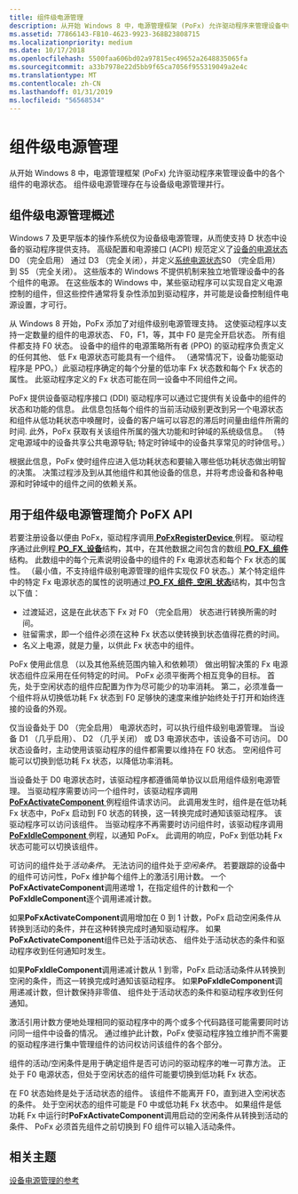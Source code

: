 ```yaml
---
title: 组件级电源管理
description: 从开始 Windows 8 中，电源管理框架 (PoFx) 允许驱动程序来管理设备中的各个组件的电源状态。 组件级电源管理存在与设备级电源管理并行。
ms.assetid: 77866143-FB10-4623-9923-368B23808715
ms.localizationpriority: medium
ms.date: 10/17/2018
ms.openlocfilehash: 5500faa606bd02a97815ec49652a2648835065fa
ms.sourcegitcommit: a33b7978e22d5bb9f65ca7056f955319049a2e4c
ms.translationtype: MT
ms.contentlocale: zh-CN
ms.lasthandoff: 01/31/2019
ms.locfileid: "56568534"
---
```

# <a name="component-level-power-management"></a>组件级电源管理


从开始 Windows 8 中，电源管理框架 (PoFx) 允许驱动程序来管理设备中的各个组件的电源状态。 组件级电源管理存在与设备级电源管理并行。

## <a name="overview-of-component-level-power-management"></a>组件级电源管理概述


Windows 7 及更早版本的操作系统仅为设备级电源管理，从而使支持 D 状态中设备的驱动程序提供支持。 高级配置和电源接口 (ACPI) 规范定义了[设备的电源状态](device-power-states.md)D0 （完全启用） 通过 D3 （完全关闭），并定义[系统电源状态](system-power-states.md)S0 （完全启用） 到 S5 （完全关闭）。 这些版本的 Windows 不提供机制来独立地管理设备中的各个组件的电源。 在这些版本的 Windows 中，某些驱动程序可以实现自定义电源控制的组件，但这些控件通常将复杂性添加到驱动程序，并可能是设备控制组件电源设置，才可行。

从 Windows 8 开始，PoFx 添加了对组件级别电源管理支持。 这使驱动程序以支持一定数量的组件的电源状态、 F0，F1，等，其中 F0 是完全开启状态。 所有组件都支持 F0 状态。 设备中的组件的电源策略所有者 (PPO) 的驱动程序负责定义的任何其他、 低 Fx 电源状态可能具有一个组件。 （通常情况下，设备功能驱动程序是 PPO。）此驱动程序确定的每个分量的低功率 Fx 状态数和每个 Fx 状态的属性。 此驱动程序定义的 Fx 状态可能在同一设备中不同组件之间。

PoFx 提供设备驱动程序接口 (DDI) 驱动程序可以通过它提供有关设备中的组件的状态和功能的信息。 此信息包括每个组件的当前活动级别更改到另一个电源状态和组件从低功耗状态中唤醒时，设备的客户端可以容忍的滞后时间量由组件所需的时间. 此外，PoFx 获取有关该组件所属的强大功能和时钟域的系统级信息。 （特定电源域中的设备共享公共电源导轨; 特定时钟域中的设备共享常见的时钟信号。）

根据此信息，PoFx 使时组件应进入低功耗状态和要输入哪些低功耗状态做出明智的决策。 决策过程涉及到从其他组件和其他设备的信息，并将考虑设备和各种电源和时钟域中的组件之间的依赖关系。

## <a name="introduction-to-the-pofx-api-for-component-level-power-management"></a>用于组件级电源管理简介 PoFX API


若要注册设备以便由 PoFx，驱动程序调用[ **PoFxRegisterDevice** ](https://msdn.microsoft.com/library/windows/hardware/hh439521)例程。 驱动程序通过此例程[ **PO\_FX\_设备**](https://msdn.microsoft.com/library/windows/hardware/hh439585)结构，其中，在其他数据之间包含的数组[ **PO\_FX\_组件**](https://msdn.microsoft.com/library/windows/hardware/hh439575)结构。 此数组中的每个元素说明设备中的组件的 Fx 电源状态和每个 Fx 状态的属性。 （最小值，不支持组件级别电源管理的组件实现仅 F0 状态。）某个特定组件中的特定 Fx 电源状态的属性的说明通过[ **PO\_FX\_组件\_空闲\_状态**](https://msdn.microsoft.com/library/windows/hardware/hh439581)结构，其中包含以下值：

-   过渡延迟，这是在此状态下 Fx 对 F0 （完全启用） 状态进行转换所需的时间。
-   驻留需求，即一个组件必须在这种 Fx 状态以使转换到状态值得花费的时间。
-   名义上电源，就是力量，以供此 Fx 状态中的组件。

PoFx 使用此信息 （以及其他系统范围内输入和依赖项） 做出明智决策的 Fx 电源状态组件应采用在任何特定的时间。 PoFx 必须平衡两个相互竞争的目标。 首先，处于空闲状态的组件应配置为作为尽可能少的功率消耗。 第二，必须准备一个组件将从切换低功耗 Fx 状态到 F0 足够快的速度来维护始终处于打开和始终连接的设备的外观。

仅当设备处于 D0 （完全启用） 电源状态时，可以执行组件级别电源管理。 当设备 D1 （几乎启用）、 D2 （几乎关闭） 或 D3 电源状态中，该设备不可访问。 D0 状态设备时，主动使用该驱动程序的组件都需要以维持在 F0 状态。 空闲组件可能可以切换到低功耗 Fx 状态，以降低功率消耗。

当设备处于 D0 电源状态时，该驱动程序都遵循简单协议以启用组件级别电源管理。 当驱动程序需要访问一个组件时，该驱动程序调用[ **PoFxActivateComponent** ](https://msdn.microsoft.com/library/windows/hardware/hh406650)例程组件请求访问。 此调用发生时，组件是在低功耗 Fx 状态中，PoFx 启动到 F0 状态的转换，这一转换完成时通知该驱动程序。 该驱动程序可以访问该组件。 当驱动程序不再需要时访问组件时，该驱动程序调用[ **PoFxIdleComponent** ](https://msdn.microsoft.com/library/windows/hardware/hh406717)例程，以通知 PoFx。 此调用的响应，PoFx 到低功耗 Fx 状态可能可以切换该组件。

可访问的组件处于*活动条件*。 无法访问的组件处于*空闲条件*。 若要跟踪的设备中的组件可访问性，PoFx 维护每个组件上的激活引用计数。 一个**PoFxActivateComponent**调用递增 1，在指定组件的计数和一个**PoFxIdleComponent**逐个调用递减计数。

如果**PoFxActivateComponent**调用增加在 0 到 1 计数，PoFx 启动空闲条件从转换到活动的条件，并在这种转换完成时通知驱动程序。 如果**PoFxActivateComponent**组件已处于活动状态、 组件处于活动状态的条件和驱动程序收到任何通知时发生。

如果**PoFxIdleComponent**调用递减计数从 1 到零，PoFx 启动活动条件从转换到空闲的条件，而这一转换完成时通知该驱动程序。 如果**PoFxIdleComponent**调用递减计数，但计数保持非零值、 组件处于活动状态的条件和驱动程序收到任何通知。

激活引用计数方便地处理相同的驱动程序中的两个或多个代码路径可能需要同时访问同一组件中设备的情况。 通过维护此计数，PoFx 使驱动程序独立维护而不需要的驱动程序进行集中管理组件的访问权访问该组件的各个部分。

组件的活动/空闲条件是用于确定组件是否可访问的驱动程序的唯一可靠方法。 正处于 F0 电源状态，但处于空闲状态的组件可能要切换到低功耗 Fx 状态。

在 F0 状态始终是处于活动状态的组件。 该组件不能离开 F0，直到进入空闲状态的条件。 处于空闲状态的组件可能是 F0 中或低功耗 Fx 状态中。 如果组件是低功耗 Fx 中运行时**PoFxActivateComponent**调用启动的空闲条件从转换到活动的条件、 PoFx 必须首先组件之前切换到 F0 组件可以输入活动条件。

## <a name="related-topics"></a>相关主题

[设备电源管理的参考](device-power-management-reference.md)  
